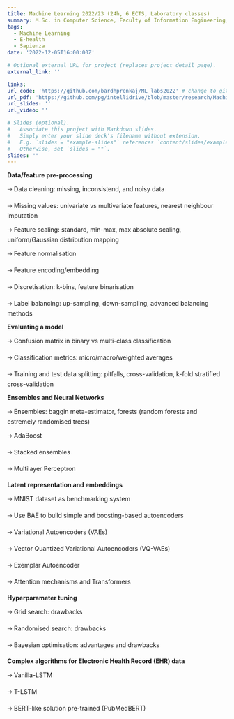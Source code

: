 ```yaml
---
title: Machine Learning 2022/23 (24h, 6 ECTS, Laboratory classes)
summary: M.Sc. in Computer Science, Faculty of Information Engineering, Computer Science and Statistics, Sapienza University of Rome
tags:
  - Machine Learning
  - E-health
  - Sapienza
date: '2022-12-05T16:00:00Z'

# Optional external URL for project (replaces project detail page).
external_link: ''

links:
url_code: 'https://github.com/bardhprenkaj/ML_labs2022' # change to github
url_pdf: 'https://github.com/pg/intellidrive/blob/master/research/Machine%20Learning%20-%20Tom%20Mitchell.pdf'
url_slides: ''
url_video: ''

# Slides (optional).
#   Associate this project with Markdown slides.
#   Simply enter your slide deck's filename without extension.
#   E.g. `slides = "example-slides"` references `content/slides/example-slides.md`.
#   Otherwise, set `slides = ""`.
slides: ""
---
```


**Data/feature pre-processing**

🡢 Data cleaning: missing, inconsistend, and noisy data

🡢 Missing values: univariate vs multivariate features, nearest neighbour imputation

🡢 Feature scaling: standard, min-max, max absolute scaling, uniform/Gaussian distribution mapping

🡢 Feature normalisation

🡢 Feature encoding/embedding

🡢 Discretisation: k-bins, feature binarisation

🡢 Label balancing: up-sampling, down-sampling, advanced balancing methods

**Evaluating a model**

🡢 Confusion matrix in binary vs multi-class classification

🡢 Classification metrics: micro/macro/weighted averages

🡢 Training and test data splitting: pitfalls, cross-validation, k-fold stratified cross-validation

**Ensembles and Neural Networks**

🡢 Ensembles: baggin meta-estimator, forests (random forests and estremely randomised trees)

🡢 AdaBoost

🡢 Stacked ensembles

🡢 Multilayer Perceptron

**Latent representation and embeddings**

🡢 MNIST dataset as benchmarking system

🡢 Use BAE to build simple and boosting-based autoencoders

🡢 Variational Autoencoders (VAEs)

🡢 Vector Quantized Variational Autoencoders (VQ-VAEs)

🡢 Exemplar Autoencoder

🡢 Attention mechanisms and Transformers 

**Hyperparameter tuning**

🡢 Grid search: drawbacks

🡢 Randomised search: drawbacks

🡢 Bayesian optimisation: advantages and drawbacks

**Complex algorithms for Electronic Health Record (EHR) data**

🡢 Vanilla-LSTM

🡢 T-LSTM

🡢 BERT-like solution pre-trained (PubMedBERT)